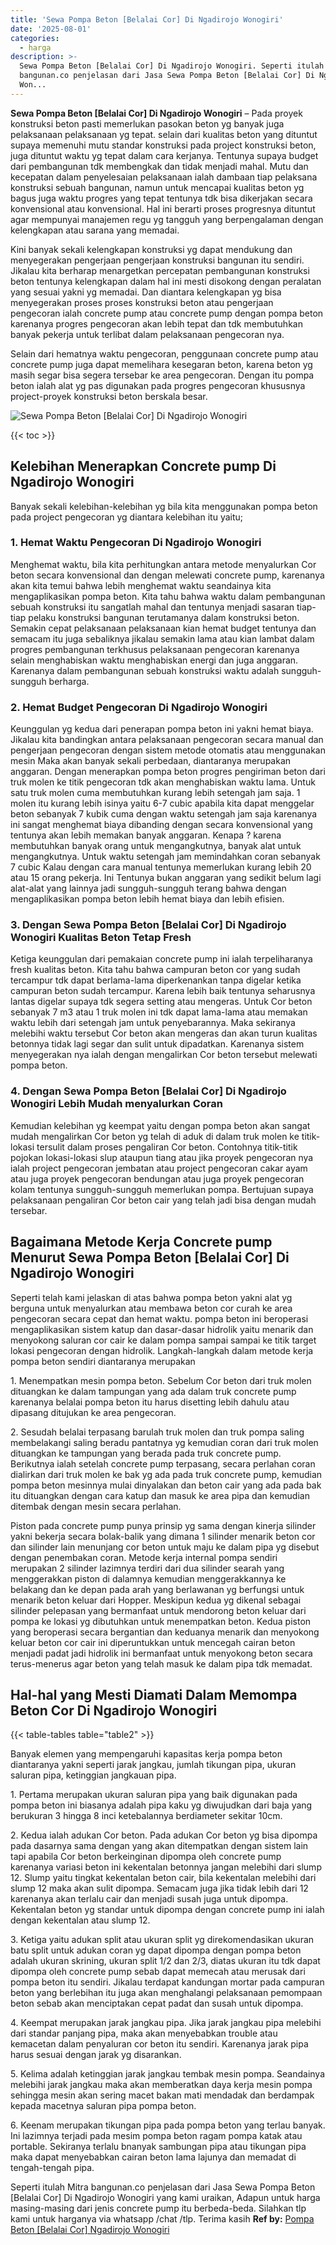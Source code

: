 ```yaml
---
title: 'Sewa Pompa Beton [Belalai Cor] Di Ngadirojo Wonogiri'
date: '2025-08-01'
categories:
  - harga
description: >-
  Sewa Pompa Beton [Belalai Cor] Di Ngadirojo Wonogiri. Seperti itulah Mitra
  bangunan.co penjelasan dari Jasa Sewa Pompa Beton [Belalai Cor] Di Ngadirojo
  Won...
---
```


**Sewa Pompa Beton \[Belalai Cor\] Di Ngadirojo Wonogiri** – Pada proyek konstruksi beton pasti memerlukan pasokan beton yg banyak juga pelaksanaan pelaksanaan yg tepat. selain dari kualitas beton yang dituntut supaya memenuhi mutu standar konstruksi pada project konstruksi beton, juga dituntut waktu yg tepat dalam cara kerjanya. Tentunya supaya budget dari pembangunan tdk membengkak dan tidak menjadi mahal. Mutu dan kecepatan dalam penyelesaian pelaksanaan ialah dambaan tiap pelaksana konstruksi sebuah bangunan, namun untuk mencapai kualitas beton yg bagus juga waktu progres yang tepat tentunya tdk bisa dikerjakan secara konvensional atau konvensional. Hal ini berarti proses progresnya dituntut agar mempunyai manajemen regu yg tangguh yang berpengalaman dengan kelengkapan atau sarana yang memadai.

Kini banyak sekali kelengkapan konstruksi yg dapat mendukung dan menyegerakan pengerjaan pengerjaan konstruksi bangunan itu sendiri. Jikalau kita berharap menargetkan percepatan pembangunan konstruksi beton tentunya kelengkapan dalam hal ini mesti disokong dengan peralatan yang sesuai yakni yg memadai. Dan diantara kelengkapan yg bisa menyegerakan proses proses konstruksi beton atau pengerjaan pengecoran ialah concrete pump atau concrete pump dengan pompa beton karenanya progres pengecoran akan lebih tepat dan tdk membutuhkan banyak pekerja untuk terlibat dalam pelaksanaan pengecoran nya.

Selain dari hematnya waktu pengecoran, penggunaan concrete pump atau concrete pump juga dapat memelihara kesegaran beton, karena beton yg masih segar bisa segera tersebar ke area pengecoran. Dengan itu pompa beton ialah alat yg pas digunakan pada progres pengecoran khususnya project-proyek konstruksi beton berskala besar.

![Sewa Pompa Beton [Belalai Cor] Di Ngadirojo Wonogiri](/images/sewa-concrete-pump-37.png)

{{< toc >}}

## Kelebihan Menerapkan Concrete pump Di Ngadirojo Wonogiri

Banyak sekali kelebihan-kelebihan yg bila kita menggunakan pompa beton pada project pengecoran yg diantara kelebihan itu yaitu;

### 1\. Hemat Waktu Pengecoran Di Ngadirojo Wonogiri

Menghemat waktu, bila kita perhitungkan antara metode menyalurkan Cor beton secara konvensional dan dengan melewati concrete pump, karenanya akan kita temui bahwa lebih menghemat waktu seandainya kita mengaplikasikan pompa beton. Kita tahu bahwa waktu dalam pembangunan sebuah konstruksi itu sangatlah mahal dan tentunya menjadi sasaran tiap-tiap pelaku konstruksi bangunan terutamanya dalam konstruksi beton. Semakin cepat pelaksanaan pelaksanaan kian hemat budget tentunya dan semacam itu juga sebaliknya jikalau semakin lama atau kian lambat dalam progres pembangunan terkhusus pelaksanaan pengecoran karenanya selain menghabiskan waktu menghabiskan energi dan juga anggaran. Karenanya dalam pembangunan sebuah konstruksi waktu adalah sungguh-sungguh berharga.

### 2\. Hemat Budget Pengecoran Di Ngadirojo Wonogiri

Keunggulan yg kedua dari penerapan pompa beton ini yakni hemat biaya. Jikalau kita bandingkan antara pelaksanaan pengecoran secara manual dan pengerjaan pengecoran dengan sistem metode otomatis atau menggunakan mesin Maka akan banyak sekali perbedaan, diantaranya merupakan anggaran. Dengan menerapkan pompa beton progres pengiriman beton dari truk molen ke titik pengecoran tdk akan menghabiskan waktu lama. Untuk satu truk molen cuma membutuhkan kurang lebih setengah jam saja. 1 molen itu kurang lebih isinya yaitu 6-7 cubic apabila kita dapat menggelar beton sebanyak 7 kubik cuma dengan waktu setengah jam saja karenanya ini sangat menghemat biaya dibanding dengan secara konvensional yang tentunya akan lebih memakan banyak anggaran. Kenapa ? karena membutuhkan banyak orang untuk mengangkutnya, banyak alat untuk mengangkutnya. Untuk waktu setengah jam memindahkan coran sebanyak 7 cubic Kalau dengan cara manual tentunya memerlukan kurang lebih 20 atau 15 orang pekerja. Ini Tentunya bukan anggaran yang sedikit belum lagi alat-alat yang lainnya jadi sungguh-sungguh terang bahwa dengan mengaplikasikan pompa beton lebih hemat biaya dan lebih efisien.

### 3\. Dengan Sewa Pompa Beton \[Belalai Cor\] Di Ngadirojo Wonogiri Kualitas Beton Tetap Fresh

Ketiga keunggulan dari pemakaian concrete pump ini ialah terpeliharanya fresh kualitas beton. Kita tahu bahwa campuran beton cor yang sudah tercampur tdk dapat berlama-lama diperkenankan tanpa digelar ketika campuran beton sudah tercampur. Karena lebih baik tentunya seharusnya lantas digelar supaya tdk segera setting atau mengeras. Untuk Cor beton sebanyak 7 m3 atau 1 truk molen ini tdk dapat lama-lama atau memakan waktu lebih dari setengah jam untuk penyebarannya. Maka sekiranya melebihi waktu tersebut Cor beton akan mengeras dan akan turun kualitas betonnya tidak lagi segar dan sulit untuk dipadatkan. Karenanya sistem menyegerakan nya ialah dengan mengalirkan Cor beton tersebut melewati pompa beton.

### 4\. Dengan Sewa Pompa Beton \[Belalai Cor\] Di Ngadirojo Wonogiri Lebih Mudah menyalurkan Coran

Kemudian kelebihan yg keempat yaitu dengan pompa beton akan sangat mudah mengalirkan Cor beton yg telah di aduk di dalam truk molen ke titik-lokasi tersulit dalam proses pengaliran Cor beton. Contohnya titik-titik pojokan lokasi-lokasi slup ataupun tiang atau jika proyek pengecoran nya ialah project pengecoran jembatan atau project pengecoran cakar ayam atau juga proyek pengecoran bendungan atau juga proyek pengecoran kolam tentunya sungguh-sungguh memerlukan pompa. Bertujuan supaya pelaksanaan pengaliran Cor beton cair yang telah jadi bisa dengan mudah tersebar.

## Bagaimana Metode Kerja Concrete pump Menurut Sewa Pompa Beton \[Belalai Cor\] Di Ngadirojo Wonogiri

Seperti telah kami jelaskan di atas bahwa pompa beton yakni alat yg berguna untuk menyalurkan atau membawa beton cor curah ke area pengecoran secara cepat dan hemat waktu. pompa beton ini beroperasi mengaplikasikan sistem katup dan dasar-dasar hidrolik yaitu menarik dan menyokong saluran cor cair ke dalam pompa sampai sampai ke titik target lokasi pengecoran dengan hidrolik. Langkah-langkah dalam metode kerja pompa beton sendiri diantaranya merupakan

1\. Menempatkan mesin pompa beton. Sebelum Cor beton dari truk molen dituangkan ke dalam tampungan yang ada dalam truk concrete pump karenanya belalai pompa beton itu harus disetting lebih dahulu atau dipasang ditujukan ke area pengecoran.

2\. Sesudah belalai terpasang barulah truk molen dan truk pompa saling membelakangi saling beradu pantatnya yg kemudian coran dari truk molen dituangkan ke tampungan yang berada pada truk concrete pump. Berikutnya ialah setelah concrete pump terpasang, secara perlahan coran dialirkan dari truk molen ke bak yg ada pada truk concrete pump, kemudian pompa beton mesinnya mulai dinyalakan dan beton cair yang ada pada bak itu dituangkan dengan cara katup dan masuk ke area pipa dan kemudian ditembak dengan mesin secara perlahan.

Piston pada concrete pump punya prinsip yg sama dengan kinerja silinder yakni bekerja secara bolak-balik yang dimana 1 silinder menarik beton cor dan silinder lain menunjang cor beton untuk maju ke dalam pipa yg disebut dengan penembakan coran. Metode kerja internal pompa sendiri merupakan 2 silinder lazimnya terdiri dari dua silinder searah yang menggerakkan piston di dalamnya kemudian menggerakkannya ke belakang dan ke depan pada arah yang berlawanan yg berfungsi untuk menarik beton keluar dari Hopper. Meskipun kedua yg dikenal sebagai silinder pelepasan yang bermanfaat untuk mendorong beton keluar dari pompa ke lokasi yg dibutuhkan untuk menempatkan beton. Kedua piston yang beroperasi secara bergantian dan keduanya menarik dan menyokong keluar beton cor cair ini diperuntukkan untuk mencegah cairan beton menjadi padat jadi hidrolik ini bermanfaat untuk menyokong beton secara terus-menerus agar beton yang telah masuk ke dalam pipa tdk memadat.

## Hal-hal yang Mesti Diamati Dalam Memompa Beton Cor Di Ngadirojo Wonogiri

{{< table-tables table="table2" >}}

Banyak elemen yang mempengaruhi kapasitas kerja pompa beton diantaranya yakni seperti jarak jangkau, jumlah tikungan pipa, ukuran saluran pipa, ketinggian jangkauan pipa.

1\. Pertama merupakan ukuran saluran pipa yang baik digunakan pada pompa beton ini biasanya adalah pipa kaku yg diwujudkan dari baja yang berukuran 3 hingga 8 inci ketebalannya berdiameter sekitar 10cm.

2\. Kedua ialah adukan Cor beton. Pada adukan Cor beton yg bisa dipompa pada dasarnya sama dengan yang akan ditempatkan dengan sistem lain tapi apabila Cor beton berkeinginan dipompa oleh concrete pump karenanya variasi beton ini kekentalan betonnya jangan melebihi dari slump 12. Slump yaitu tingkat kekentalan beton cair, bila kekentalan melebihi dari slump 12 maka akan sulit dipompa. Semacam juga jika tidak lebih dari 12 karenanya akan terlalu cair dan menjadi susah juga untuk dipompa. Kekentalan beton yg standar untuk dipompa dengan concrete pump ini ialah dengan kekentalan atau slump 12.

3\. Ketiga yaitu adukan split atau ukuran split yg direkomendasikan ukuran batu split untuk adukan coran yg dapat dipompa dengan pompa beton adalah ukuran skrining, ukuran split 1/2 dan 2/3, diatas ukuran itu tdk dapat dipompa oleh concrete pump sebab dapat memecah atau merusak dari pompa beton itu sendiri. Jikalau terdapat kandungan mortar pada campuran beton yang berlebihan itu juga akan menghalangi pelaksanaan pemompaan beton sebab akan menciptakan cepat padat dan susah untuk dipompa.

4\. Keempat merupakan jarak jangkau pipa. Jika jarak jangkau pipa melebihi dari standar panjang pipa, maka akan menyebabkan trouble atau kemacetan dalam penyaluran cor beton itu sendiri. Karenanya jarak pipa harus sesuai dengan jarak yg disarankan.

5\. Kelima adalah ketinggian jarak jangkau tembak mesin pompa. Seandainya melebihi jarak jangkau maka akan memberatkan daya kerja mesin pompa sehingga mesin akan sering macet bakan mati mendadak dan berdampak kepada macetnya saluran pipa pompa beton.

6\. Keenam merupakan tikungan pipa pada pompa beton yang terlau banyak. Ini lazimnya terjadi pada mesim pompa beton ragam pompa katak atau portable. Sekiranya terlalu bnanyak sambungan pipa atau tikungan pipa maka dapat menyebabkan cairan beton lama lajunya dan memadat di tengah-tengah pipa.

Seperti itulah Mitra bangunan.co penjelasan dari Jasa Sewa Pompa Beton \[Belalai Cor\] Di Ngadirojo Wonogiri yang kami uraikan, Adapun untuk harga masing-masing dari jenis concrete pump itu berbeda-beda. Silahkan tlp kami untuk harganya via whatsapp /chat /tlp. Terima kasih
**Ref by:** [Pompa Beton [Belalai Cor] Ngadirojo Wonogiri](https://id.wikipedia.org/wiki/Pompa)
